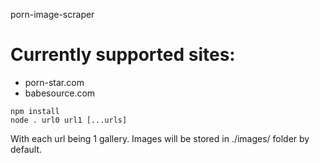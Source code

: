 porn-image-scraper

# Currently supported sites:

- porn-star.com
- babesource.com

```
npm install
node . url0 url1 [...urls]
```

With each url being 1 gallery.
Images will be stored in ./images/ folder by default.
